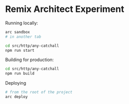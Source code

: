# Remix Architect Experiment

Running locally:

```sh
arc sandbox
# in another tab

cd src/http/any-catchall
npm run start
```

Building for production:

```sh
cd src/http/any-catchall
npm run build
```

Deploying

```sh
# from the root of the project
arc deploy
```

